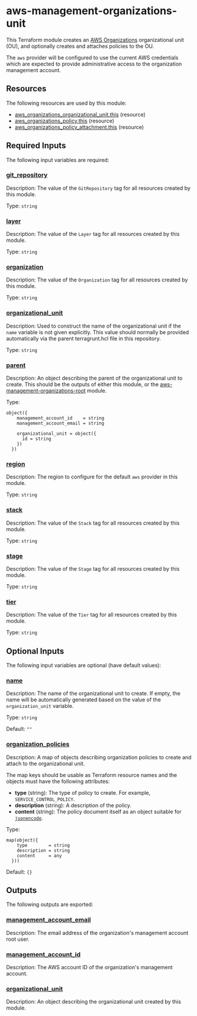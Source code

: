 # aws-management-organizations-unit

This Terraform module creates an
[AWS Organizations](https://aws.amazon.com/organizations/)
organizational unit (OU), and optionally creates and attaches policies to the
OU.

The `aws` provider will be configured to use the current AWS credentials which
are expected to provide administrative access to the organization management
account.

<!-- BEGIN_TF_DOCS -->
## Resources

The following resources are used by this module:

- [aws_organizations_organizational_unit.this](https://registry.terraform.io/providers/hashicorp/aws/latest/docs/resources/organizations_organizational_unit) (resource)
- [aws_organizations_policy.this](https://registry.terraform.io/providers/hashicorp/aws/latest/docs/resources/organizations_policy) (resource)
- [aws_organizations_policy_attachment.this](https://registry.terraform.io/providers/hashicorp/aws/latest/docs/resources/organizations_policy_attachment) (resource)

## Required Inputs

The following input variables are required:

### <a name="input_git_repository"></a> [git\_repository](#input\_git\_repository)

Description: The value of the `GitRepository` tag for all resources created by this module.

Type: `string`

### <a name="input_layer"></a> [layer](#input\_layer)

Description: The value of the `Layer` tag for all resources created by this module.

Type: `string`

### <a name="input_organization"></a> [organization](#input\_organization)

Description: The value of the `Organization` tag for all resources created by this module.

Type: `string`

### <a name="input_organizational_unit"></a> [organizational\_unit](#input\_organizational\_unit)

Description: Used to construct the name of the organizational unit if the `name` variable is not given explicitly. This value should normally be provided automatically via the parent terragrunt.hcl file in this repository.

Type: `string`

### <a name="input_parent"></a> [parent](#input\_parent)

Description: An object describing the parent of the organizational unit to create. This should be the outputs of either this module, or the [aws-management-organizations-root](../aws-management-organizations-root) module.

Type:

```hcl
object({
    management_account_id    = string
    management_account_email = string

    organizational_unit = object({
      id = string
    })
  })
```

### <a name="input_region"></a> [region](#input\_region)

Description: The region to configure for the default `aws` provider in this module.

Type: `string`

### <a name="input_stack"></a> [stack](#input\_stack)

Description: The value of the `Stack` tag for all resources created by this module.

Type: `string`

### <a name="input_stage"></a> [stage](#input\_stage)

Description: The value of the `Stage` tag for all resources created by this module.

Type: `string`

### <a name="input_tier"></a> [tier](#input\_tier)

Description: The value of the `Tier` tag for all resources created by this module.

Type: `string`

## Optional Inputs

The following input variables are optional (have default values):

### <a name="input_name"></a> [name](#input\_name)

Description: The name of the organizational unit to create. If empty, the name will be automatically generated based on the value of the `organization_unit` variable.

Type: `string`

Default: `""`

### <a name="input_organization_policies"></a> [organization\_policies](#input\_organization\_policies)

Description: A map of objects describing organization policies to create and attach to the organizational unit.

The map keys should be usable as Terraform resource names and the objects must have the following attributes:

- **type** (string): The type of policy to create. For example, `SERVICE_CONTROL_POLICY`.
- **description** (string): A description of the policy.
- **content** (string): The policy document itself as an object suitable for [`jsonencode`](https://www.terraform.io/docs/language/functions/jsonencode.html).

Type:

```hcl
map(object({
    type        = string
    description = string
    content     = any
  }))
```

Default: `{}`

## Outputs

The following outputs are exported:

### <a name="output_management_account_email"></a> [management\_account\_email](#output\_management\_account\_email)

Description: The email address of the organization's management account root user.

### <a name="output_management_account_id"></a> [management\_account\_id](#output\_management\_account\_id)

Description: The AWS account ID of the organization's management account.

### <a name="output_organizational_unit"></a> [organizational\_unit](#output\_organizational\_unit)

Description: An object describing the organizational unit created by this module.
<!-- END_TF_DOCS -->
